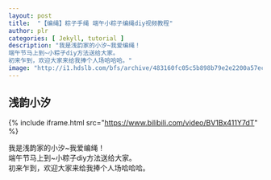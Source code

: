 ```yaml
---
layout: post
title:  "【编绳】粽子手绳 端午小粽子编绳diy视频教程"
author: plr
categories: [ Jekyll, tutorial ]
description: "我是浅韵家的小汐~我爱编绳！
端午节马上到~小粽子diy方法送给大家。
初来乍到，欢迎大家来给我捧个人场哈哈哈。"
image: "http://i1.hdslb.com/bfs/archive/483160fc05c5b898b79e2e2200a57ec9b8e06a2b.jpg"
---
```

## 浅韵小汐

{% include iframe.html src="https://www.bilibili.com/video/BV1Bx411Y7dT" %}

我是浅韵家的小汐~我爱编绳！<br>端午节马上到~小粽子diy方法送给大家。<br>初来乍到，欢迎大家来给我捧个人场哈哈哈。

